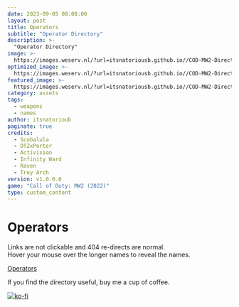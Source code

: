 ```yaml
---
date: 2023-09-05 08:08:00
layout: post
title: Operators
subtitle: "Operator Directory"
description: >-
  "Operator Directory"
image: >-
  https://images.weserv.nl/?url=itsnatoriousb.github.io//COD-MW2-Directory/assets/img/farm_18_general_action-01.png&output=png&q=100
optimized_image: >- 
  https://images.weserv.nl/?url=itsnatoriousb.github.io//COD-MW2-Directory/assets/img/farm_18_general_action-01.png&output=png&q=100
featured_image: >-
  https://images.weserv.nl/?url=itsnatoriousb.github.io//COD-MW2-Directory/assets/img/farm_18_general_action-01.png&output=png&q=100
category: assets
tags:
  - weapons
  - names
author: itsnatorioub
paginate: true
credits:
  - Scobalula
  - DTZxPorter
  - Activision
  - Infinity Ward
  - Raven
  - Trey Arch
version: v1.0.0.0
game: "Call of Duty: MW2 (2022)"
type: custom_content
---
```


# Operators
Links are not clickable and 404 re-directs are normal.  
Hover your mouse over the longer names to reveal the names.

<a href="https://itsnatoriousb.github.io/COD-MW2-Directory/operators/">Operators</a>

If you find the directory useful, buy me a cup of coffee.

[![ko-fi](https://ko-fi.com/img/githubbutton_sm.svg)](https://ko-fi.com/I2I0FWZ2Z)

